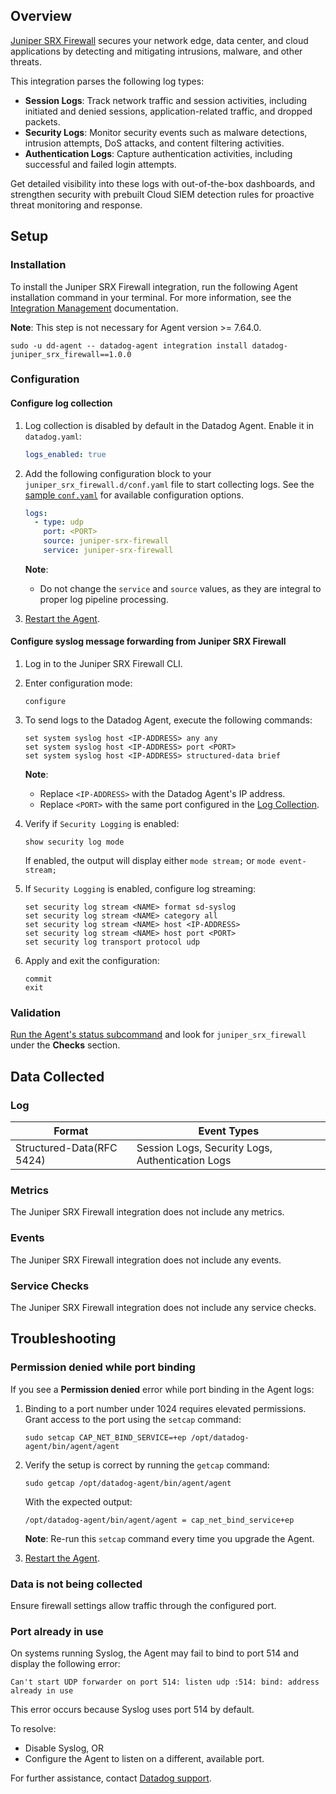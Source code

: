 ## Overview

[Juniper SRX Firewall][3] secures your network edge, data center, and cloud applications by detecting and mitigating intrusions, malware, and other threats.

This integration parses the following log types:

- **Session Logs**: Track network traffic and session activities, including initiated and denied sessions, application-related traffic, and dropped packets.
- **Security Logs**: Monitor security events such as malware detections, intrusion attempts, DoS attacks, and content filtering activities.
- **Authentication Logs**: Capture authentication activities, including successful and failed login attempts.

Get detailed visibility into these logs with out-of-the-box dashboards, and strengthen security with prebuilt Cloud SIEM detection rules for proactive threat monitoring and response.

## Setup

### Installation

To install the Juniper SRX Firewall integration, run the following Agent installation command in your terminal. For more information, see the [Integration Management][4] documentation.

**Note**: This step is not necessary for Agent version >= 7.64.0.

```shell
sudo -u dd-agent -- datadog-agent integration install datadog-juniper_srx_firewall==1.0.0
```

### Configuration

#### Configure log collection

1. Log collection is disabled by default in the Datadog Agent. Enable it in `datadog.yaml`:

   ```yaml
   logs_enabled: true
   ```

2. Add the following configuration block to your `juniper_srx_firewall.d/conf.yaml` file to start collecting logs. See the [sample `conf.yaml`][6] for available configuration options.

   ```yaml
   logs:
     - type: udp
       port: <PORT>
       source: juniper-srx-firewall
       service: juniper-srx-firewall
   ```

   **Note**:

   - Do not change the `service` and `source` values, as they are integral to proper log pipeline processing.

3. [Restart the Agent][2].

#### Configure syslog message forwarding from Juniper SRX Firewall

1. Log in to the Juniper SRX Firewall CLI.

2. Enter configuration mode:
   ```shell
   configure
   ```

3. To send logs to the Datadog Agent, execute the following commands:
   ```shell
   set system syslog host <IP-ADDRESS> any any
   set system syslog host <IP-ADDRESS> port <PORT>
   set system syslog host <IP-ADDRESS> structured-data brief
   ```
   **Note**:
   - Replace `<IP-ADDRESS>` with the Datadog Agent's IP address.
   - Replace `<PORT>` with the same port configured in the [Log Collection](#configure-log-collection).

4. Verify if `Security Logging` is enabled:
   ```shell
   show security log mode
   ```
   If enabled, the output will display either `mode stream;` or `mode event-stream;`

5. If `Security Logging` is enabled, configure log streaming:
   ```shell
   set security log stream <NAME> format sd-syslog
   set security log stream <NAME> category all
   set security log stream <NAME> host <IP-ADDRESS>
   set security log stream <NAME> host port <PORT>
   set security log transport protocol udp
   ```

6. Apply and exit the configuration:
   ```
   commit
   exit
   ```

### Validation

[Run the Agent's status subcommand][5] and look for `juniper_srx_firewall` under the **Checks** section.

## Data Collected

### Log

| Format                    | Event Types                                      |
| ------------------------- | ------------------------------------------------ |
| Structured-Data(RFC 5424) | Session Logs, Security Logs, Authentication Logs |

### Metrics

The Juniper SRX Firewall integration does not include any metrics.

### Events

The Juniper SRX Firewall integration does not include any events.

### Service Checks

The Juniper SRX Firewall integration does not include any service checks.

## Troubleshooting

### Permission denied while port binding

If you see a **Permission denied** error while port binding in the Agent logs:

1. Binding to a port number under 1024 requires elevated permissions. Grant access to the port using the `setcap` command:

   ```shell
   sudo setcap CAP_NET_BIND_SERVICE=+ep /opt/datadog-agent/bin/agent/agent
   ```

2. Verify the setup is correct by running the `getcap` command:

   ```shell
   sudo getcap /opt/datadog-agent/bin/agent/agent
   ```

   With the expected output:

   ```shell
   /opt/datadog-agent/bin/agent/agent = cap_net_bind_service+ep
   ```

   **Note**: Re-run this `setcap` command every time you upgrade the Agent.

3. [Restart the Agent][2].

### Data is not being collected

Ensure firewall settings allow traffic through the configured port.

### Port already in use

On systems running Syslog, the Agent may fail to bind to port 514 and display the following error: 
   
    Can't start UDP forwarder on port 514: listen udp :514: bind: address already in use

This error occurs because Syslog uses port 514 by default. 

To resolve:
  - Disable Syslog, OR
  - Configure the Agent to listen on a different, available port.

For further assistance, contact [Datadog support][1].

[1]: https://docs.datadoghq.com/help/
[2]: https://docs.datadoghq.com/agent/guide/agent-commands/#start-stop-and-restart-the-agent
[3]: https://www.juniper.net/us/en/products/security/srx-series.html
[4]: https://docs.datadoghq.com/agent/guide/integration-management/?tab=linux#install
[5]: https://docs.datadoghq.com/agent/guide/agent-commands/#agent-status-and-information
[6]: https://github.com/DataDog/integrations-core/blob/master/juniper_srx_firewall/datadog_checks/juniper_srx_firewall/data/conf.yaml.example

